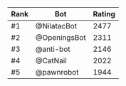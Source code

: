 Rank|Bot|Rating
---|---|---
#1|@NilatacBot|2477
#2|@OpeningsBot|2311
#3|@anti-bot|2146
#4|@CatNail|2022
#5|@pawnrobot|1944
